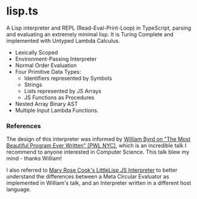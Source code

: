 # lisp.ts

A Lisp interpreter and REPL (Read-Eval-Print-Loop) in TypeScript, parsing and evaluating an extremely minimal lisp. It is Turing Complete and implemented with Untyped Lambda Calculus.

- Lexically Scoped
- Environment-Passing Interpreter
- Normal Order Evaluation
- Four Primitive Data Types:
  - Identifiers represented by Symbols
  - Strings
  - Lists represented by JS Arrays
  - JS Functions as Procedures
- Nested Array Binary AST
- Multiple Input Lambda Functions.

### References

The design of this interpreter was informed by [William Byrd on "The Most Beautiful Program Ever Written" [PWL NYC]](https://www.youtube.com/watch?v=OyfBQmvr2Hc), which is an incredible talk I recommend to anyone interested in Computer Science. This talk blew my mind - thanks William!

I also referred to [Mary Rose Cook's LittleLisp JS Interpreter](https://github.com/maryrosecook/littlelisp) to better understand the differences between a Meta Circular Evaluator as implemented in William's talk, and an Interpreter written in a different host language.
